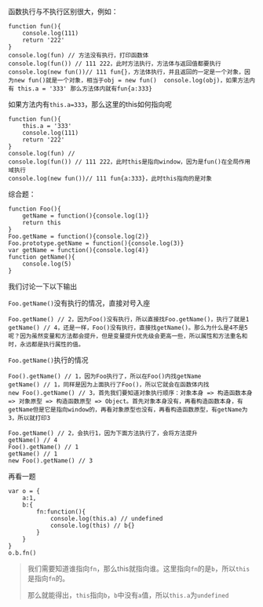 函数执行与不执行区别很大，例如：

```
function fun(){
	console.log(111)
	return '222'
}
console.log(fun) // 方法没有执行，打印函数体
console.log(fun()) // 111 222，此时方法执行，方法体与返回值都要执行
console.log(new fun())// 111 fun{}，方法体执行，并且返回的一定是一个对象，因为new fun()就是一个对象，相当于obj = new fun()  console.log(obj)，如果方法内有 this.a = '333' 那么方法体内就有fun{a:333}

```

如果方法内有`this.a=333`，那么这里的this如何指向呢

```
function fun(){
	this.a = '333'
	console.log(111)
	return '222'
}
console.log(fun) // 
console.log(fun()) // 111 222，此时this是指向window，因为是fun()在全局作用域执行
console.log(new fun())// 111 fun{a:333}，此时this指向的是对象

```

综合题：

```
function Foo(){
	getName = function(){console.log(1)}
	return this
}
Foo.getName = function(){console.log(2)}
Foo.prototype.getName = function(){console.log(3)}
var getName = function(){console.log(4)}
function getName(){
	console.log(5)
}
```

我们讨论一下以下输出

`Foo.getName()`没有执行的情况，直接对号入座

```
Foo.getName() // 2，因为Foo()没有执行，所以直接找Foo.getName()，执行了就是1
getName() // 4，还是一样，Foo()没有执行，直接找getName()。那么为什么是4不是5呢？因为虽然变量和方法都会提升，但是变量提升优先级会更高一些，所以属性和方法重名和时，永远都是执行属性的值。
```

`Foo.getName()`执行的情况

```
Foo().getName() // 1，因为Foo执行了，所以在Foo()内找getName
getName() // 1，同样是因为上面执行了Foo()，所以它就会在函数体内找
new Foo().getName() // 3，首先我们要知道对象执行顺序：对象本身 => 构造函数本身 => 对象原型 => 构造函数原型 => Object。首先对象本身没有，再看构造函数本身，有getName但是它是指向window的，再看对象原型也没有，再看构造函数原型，有getName为3，所以就打印3
```

```
Foo.getName() // 2，会执行1，因为下面方法执行了，会将方法提升
getName() // 4
Foo().getName() // 1
getName() // 1
new Foo().getName() // 3
```





再看一题

```
var o = {
	a:1,
	b:{
		fn:function(){
			console.log(this.a) // undefined
			console.log(this) // b{}	
		}
	}
}
o.b.fn()
```

> 我们需要知道谁指向`fn`，那么this就指向谁。这里指向`fn`的是`b`，所以`this`是指向`fn`的。
>
> 那么就能得出，`this`指向`b`，`b`中没有`a`值，所以`this.a`为`undefined`